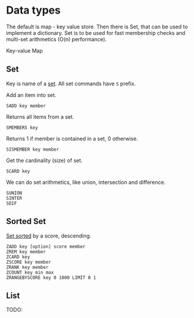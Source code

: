 # Data types

The default is map - key value store. Then there is Set, that can be used to implement a dictionary. Set is to be used for fast membership checks and multi-set arithmetics \(O\(n\) performance\).

Key-value Map

## Set

Key is name of a [set](https://redis.io/commands#set). All set commands have `S` prefix.

Add an item into set.

```
SADD key member
```

Returns all items from a set.

```
SMEMBERS key
```

Returns 1 if member is contained in a set, 0 otherwise.

```
SISMEMBER key member
```

Get the cardinality \(size\) of set.

```
SCARD key
```

We can do set arithmetics, like union, intersection and difference.

```
SUNION
SINTER
SDIF
```

## Sorted Set

[Set sorted](https://redis.io/commands#sorted_set) by a score, descending.

```
ZADD key [option] score member
ZREM key member
ZCARD key
ZSCORE key member
ZRANK key member
ZCOUNT key min max
ZRANGEBYSCORE key 0 1000 LIMIT 0 1
```

## List

TODO:

